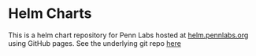 # Helm Charts

This is a helm chart repository for Penn Labs hosted at [helm.pennlabs.org](https://helm.pennlabs.org) using GitHub pages. See the underlying git repo [here](https://github.com/pennlabs/helm-charts)
